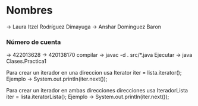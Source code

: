 # Nombres
 -> Laura Itzel Rodríguez Dimayuga
 -> Anshar Dominguez Baron
### Número de cuenta
 -> 422013628
 -> 420138170
compilar -> javac -d . src/*.java
Ejecutar -> java Clases.Practica1


Para crear un iterador en una direccion usa
Iterator<Integer> iter = lista.iterator();
Ejemplo -> System.out.println(iter.next());

Para crear un iterador en ambas direcciones direcciones usa
IteradorLista<Integer> iter = lista.iteratorLista();
Ejemplo -> System.out.println(iter.next());
